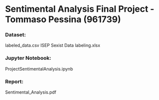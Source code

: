 # Sentimental Analysis Final Project - Tommaso Pessina (961739)

### Dataset:
labeled_data.csv
ISEP Sexist Data labeling.xlsx

### Jupyter Notebook:
ProjectSentimentalAnalysis.ipynb

### Report:
Sentimental_Analysis.pdf
